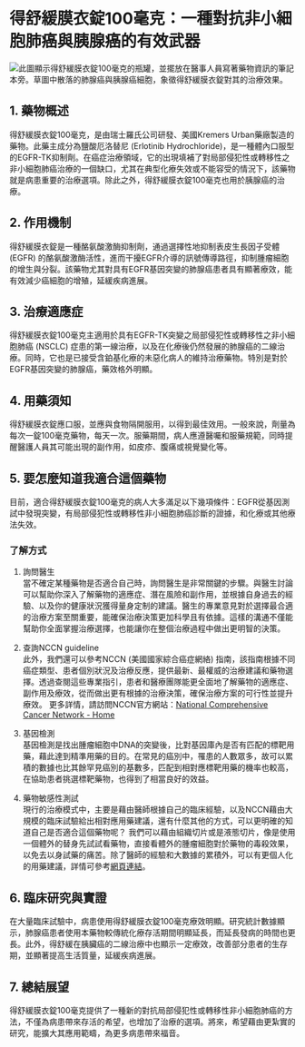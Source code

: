 # 得舒緩膜衣錠100毫克：一種對抗非小細胞肺癌與胰腺癌的有效武器
![此圖顯示得舒緩膜衣錠100毫克的瓶罐，並擺放在醫事人員寫著藥物資訊的筆記本旁。草圖中散落的肺腺癌與胰腺癌細胞，象徵得舒緩膜衣錠對其的治療效果。](https://i.imgur.com/d0lHqRC.jpeg)

## 1. 藥物概述

得舒緩膜衣錠100毫克，是由瑞士羅氏公司研發、美國Kremers Urban藥廠製造的藥物。此藥主成分為鹽酸厄洛替尼 (Erlotinib Hydrochloride)，是一種體內口服型的EGFR-TK抑制劑。在癌症治療領域，它的出現填補了對局部侵犯性或轉移性之非小細胞肺癌治療的一個缺口，尤其在典型化療失效或不能容受的情況下，該藥物就是病患重要的治療選項。除此之外，得舒緩膜衣錠100毫克也用於胰腺癌的治療。

## 2. 作用機制

得舒緩膜衣錠是一種酪氨酸激酶抑制劑，通過選擇性地抑制表皮生長因子受體 (EGFR) 的酪氨酸激酶活性，進而干擾EGFR介導的訊號傳導路徑，抑制腫瘤細胞的增生與分裂。該藥物尤其對具有EGFR基因突變的肺腺癌患者具有顯著療效，能有效減少癌細胞的增殖，延緩疾病進展。

## 3. 治療適應症

得舒緩膜衣錠100毫克主適用於具有EGFR-TK突變之局部侵犯性或轉移性之非小細胞肺癌 (NSCLC) 症患的第一線治療，以及在化療後仍然發展的肺腺癌的二線治療。同時，它也是已接受含鉑基化療的未惡化病人的維持治療藥物。特別是對於EGFR基因突變的肺腺癌，藥效格外明顯。

## 4. 用藥須知

得舒緩膜衣錠應口服，並應與食物隔開服用，以得到最佳效用。一般來說，劑量為每次一錠100毫克藥物，每天一次。服藥期間，病人應遵醫囑和服藥規範，同時提醒醫護人員其可能出現的副作用，如皮疹、腹痛或視覺變化等。

## 5. 要怎麼知道我適合這個藥物

目前，適合得舒緩膜衣錠100毫克的病人大多滿足以下幾項條件：EGFR從基因測試中發現突變，有局部侵犯性或轉移性非小細胞肺癌診斷的證據，和化療或其他療法失效。

### 了解方式

1. 詢問醫生  
當不確定某種藥物是否適合自己時，詢問醫生是非常關鍵的步驟。與醫生討論可以幫助你深入了解藥物的適應症、潛在風險和副作用，並根據自身過去的經驗、以及你的健康狀況獲得量身定制的建議。醫生的專業意見對於選擇最合適的治療方案至關重要，能確保治療決策更加科學且有依據。這樣的溝通不僅能幫助你全面掌握治療選擇，也能讓你在整個治療過程中做出更明智的決策。 

2. 查詢NCCN guideline  
此外，我們還可以參考NCCN (美國國家綜合癌症網絡) 指南，該指南根據不同癌症類型、患者個別狀況及治療反應，提供最新、最權威的治療建議和藥物選擇。透過查閱這些專業指引，患者和醫療團隊能更全面地了解藥物的適應症、副作用及療效，從而做出更有根據的治療決策，確保治療方案的可行性並提升療效。 
更多詳情，請訪問NCCN官方網站：[National Comprehensive Cancer Network - Home](https://www.nccn.org/)

3. 基因檢測  
基因檢測是找出腫瘤細胞中DNA的突變後，比對基因庫內是否有匹配的標靶用藥，藉此達到精準用藥的目的。在常見的癌別中，罹患的人數眾多，故可以累積的數據也比其餘罕見癌別的基數多，匹配到相對應標靶用藥的機率也較高，在協助患者挑選標靶藥物，也得到了相當良好的效益。 

4. 藥物敏感性測試  
現行的治療模式中，主要是藉由醫師根據自己的臨床經驗，以及NCCN藉由大規模的臨床試驗給出相對應用藥建議，還有什麼其他的方式，可以更明確的知道自己是否適合這個藥物呢？ 
我們可以藉由組織切片或是液態切片，像是使用一個體外的替身先試試看藥物，直接看體外的腫瘤細胞對於藥物的毒殺效果，以免去以身試藥的痛苦。除了醫師的經驗和大數據的累積外，可以有更個人化的用藥建議，詳情可參考[網頁連結](https://info.cancerfree.io/)。 

## 6. 臨床研究與實證

在大量臨床試驗中，病患使用得舒緩膜衣錠100毫克療效明顯。研究統計數據顯示，肺腺癌患者使用本藥物較傳統化療存活期間明顯延長，而延長發病的時間也更長。此外，得舒緩在胰臟癌的二線治療中也顯示一定療效，改善部分患者的生存期，並顯著提高生活質量，延緩疾病進展。

## 7. 總結展望

得舒緩膜衣錠100毫克提供了一種新的對抗局部侵犯性或轉移性非小細胞肺癌的方法，不僅為病患帶來存活的希望，也增加了治療的選項。將來，希望藉由更紮實的研究，能擴大其應用範疇，為更多病患帶來福音。
